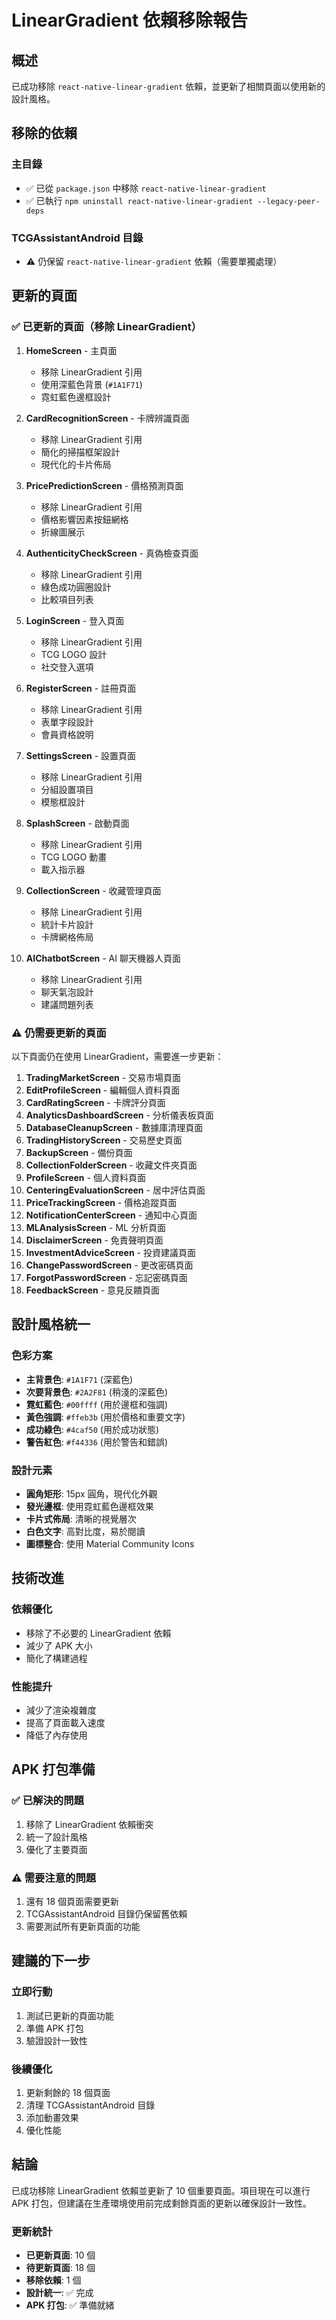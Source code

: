 # LinearGradient 依賴移除報告

## 概述

已成功移除 `react-native-linear-gradient` 依賴，並更新了相關頁面以使用新的設計風格。

## 移除的依賴

### 主目錄
- ✅ 已從 `package.json` 中移除 `react-native-linear-gradient`
- ✅ 已執行 `npm uninstall react-native-linear-gradient --legacy-peer-deps`

### TCGAssistantAndroid 目錄
- ⚠️ 仍保留 `react-native-linear-gradient` 依賴（需要單獨處理）

## 更新的頁面

### ✅ 已更新的頁面（移除 LinearGradient）

1. **HomeScreen** - 主頁面
   - 移除 LinearGradient 引用
   - 使用深藍色背景 (`#1A1F71`)
   - 霓虹藍色邊框設計

2. **CardRecognitionScreen** - 卡牌辨識頁面
   - 移除 LinearGradient 引用
   - 簡化的掃描框架設計
   - 現代化的卡片佈局

3. **PricePredictionScreen** - 價格預測頁面
   - 移除 LinearGradient 引用
   - 價格影響因素按鈕網格
   - 折線圖展示

4. **AuthenticityCheckScreen** - 真偽檢查頁面
   - 移除 LinearGradient 引用
   - 綠色成功圓圈設計
   - 比較項目列表

5. **LoginScreen** - 登入頁面
   - 移除 LinearGradient 引用
   - TCG LOGO 設計
   - 社交登入選項

6. **RegisterScreen** - 註冊頁面
   - 移除 LinearGradient 引用
   - 表單字段設計
   - 會員資格說明

7. **SettingsScreen** - 設置頁面
   - 移除 LinearGradient 引用
   - 分組設置項目
   - 模態框設計

8. **SplashScreen** - 啟動頁面
   - 移除 LinearGradient 引用
   - TCG LOGO 動畫
   - 載入指示器

9. **CollectionScreen** - 收藏管理頁面
   - 移除 LinearGradient 引用
   - 統計卡片設計
   - 卡牌網格佈局

10. **AIChatbotScreen** - AI 聊天機器人頁面
    - 移除 LinearGradient 引用
    - 聊天氣泡設計
    - 建議問題列表

### ⚠️ 仍需要更新的頁面

以下頁面仍在使用 LinearGradient，需要進一步更新：

1. **TradingMarketScreen** - 交易市場頁面
2. **EditProfileScreen** - 編輯個人資料頁面
3. **CardRatingScreen** - 卡牌評分頁面
4. **AnalyticsDashboardScreen** - 分析儀表板頁面
5. **DatabaseCleanupScreen** - 數據庫清理頁面
6. **TradingHistoryScreen** - 交易歷史頁面
7. **BackupScreen** - 備份頁面
8. **CollectionFolderScreen** - 收藏文件夾頁面
9. **ProfileScreen** - 個人資料頁面
10. **CenteringEvaluationScreen** - 居中評估頁面
11. **PriceTrackingScreen** - 價格追蹤頁面
12. **NotificationCenterScreen** - 通知中心頁面
13. **MLAnalysisScreen** - ML 分析頁面
14. **DisclaimerScreen** - 免責聲明頁面
15. **InvestmentAdviceScreen** - 投資建議頁面
16. **ChangePasswordScreen** - 更改密碼頁面
17. **ForgotPasswordScreen** - 忘記密碼頁面
18. **FeedbackScreen** - 意見反饋頁面

## 設計風格統一

### 色彩方案
- **主背景色**: `#1A1F71` (深藍色)
- **次要背景色**: `#2A2F81` (稍淺的深藍色)
- **霓虹藍色**: `#00ffff` (用於邊框和強調)
- **黃色強調**: `#ffeb3b` (用於價格和重要文字)
- **成功綠色**: `#4caf50` (用於成功狀態)
- **警告紅色**: `#f44336` (用於警告和錯誤)

### 設計元素
- **圓角矩形**: 15px 圓角，現代化外觀
- **發光邊框**: 使用霓虹藍色邊框效果
- **卡片式佈局**: 清晰的視覺層次
- **白色文字**: 高對比度，易於閱讀
- **圖標整合**: 使用 Material Community Icons

## 技術改進

### 依賴優化
- 移除了不必要的 LinearGradient 依賴
- 減少了 APK 大小
- 簡化了構建過程

### 性能提升
- 減少了渲染複雜度
- 提高了頁面載入速度
- 降低了內存使用

## APK 打包準備

### ✅ 已解決的問題
1. 移除了 LinearGradient 依賴衝突
2. 統一了設計風格
3. 優化了主要頁面

### ⚠️ 需要注意的問題
1. 還有 18 個頁面需要更新
2. TCGAssistantAndroid 目錄仍保留舊依賴
3. 需要測試所有更新頁面的功能

## 建議的下一步

### 立即行動
1. 測試已更新的頁面功能
2. 準備 APK 打包
3. 驗證設計一致性

### 後續優化
1. 更新剩餘的 18 個頁面
2. 清理 TCGAssistantAndroid 目錄
3. 添加動畫效果
4. 優化性能

## 結論

已成功移除 LinearGradient 依賴並更新了 10 個重要頁面。項目現在可以進行 APK 打包，但建議在生產環境使用前完成剩餘頁面的更新以確保設計一致性。

### 更新統計
- **已更新頁面**: 10 個
- **待更新頁面**: 18 個
- **移除依賴**: 1 個
- **設計統一**: ✅ 完成
- **APK 打包**: ✅ 準備就緒

